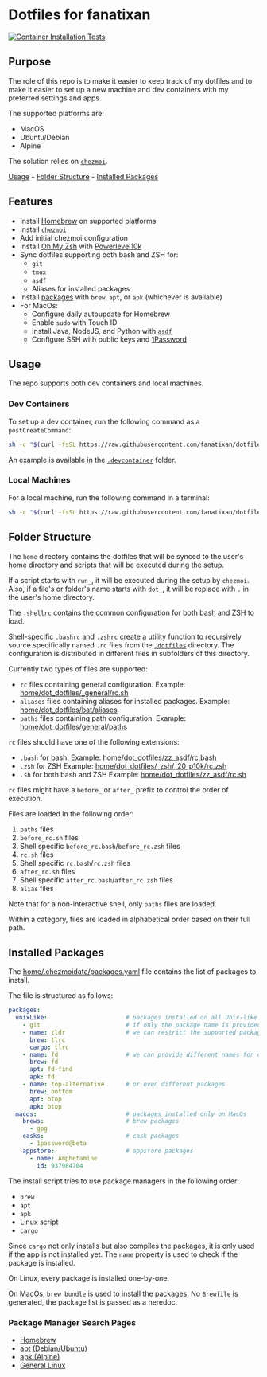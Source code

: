 # Dotfiles for fanatixan

[![Container Installation Tests](https://github.com/fanatixan/dotfiles/actions/workflows/pipeline.yml/badge.svg)](https://github.com/fanatixan/dotfiles/actions/workflows/pipeline.yml)

## Purpose

The role of this repo is to make it easier to keep track of my dotfiles
and to make it easier to set up a new machine and dev containers with my
preferred settings and apps.

The supported platforms are:

- MacOS
- Ubuntu/Debian
- Alpine

The solution relies on [`chezmoi`](https://www.chezmoi.io/).

[Usage](#usage) -
[Folder Structure](#folder-structure) -
[Installed Packages](#installed-packages)

## Features

- Install [Homebrew](https://brew.sh/) on supported platforms
- Install [`chezmoi`](https://www.chezmoi.io/)
- Add initial chezmoi configuration
- Install [Oh My Zsh](https://ohmyz.sh/) with [Powerlevel10k](https://github.com/romkatv/powerlevel10k)
- Sync dotfiles supporting both bash and ZSH for:
  - `git`
  - `tmux`
  - `asdf`
  - Aliases for installed packages
- Install [packages](#installed-packages) with `brew`, `apt`, or `apk` (whichever is available)
- For MacOs:
  - Configure daily autoupdate for Homebrew
  - Enable `sudo` with Touch ID
  - Install Java, NodeJS, and Python with [`asdf`](https://asdf-vm.com/)
  - Configure SSH with public keys and [1Password](https://1password.com/)

## Usage

The repo supports both dev containers and local machines.

### Dev Containers

To set up a dev container, run the following command as a `postCreateCommand`:

```sh
sh -c "$(curl -fsSL https://raw.githubusercontent.com/fanatixan/dotfiles/refs/heads/main/init-container.sh)"
```

An example is available in the [`.devcontainer`](.devcontainer) folder.

### Local Machines

For a local machine, run the following command in a terminal:

```sh
sh -c "$(curl -fsSL https://raw.githubusercontent.com/fanatixan/dotfiles/refs/heads/main/init-pc.sh)"
```

## Folder Structure

The `home` directory contains the dotfiles that will be synced to the user's home directory
and scripts that will be executed during the setup.

If a script starts with `run_`, it will be executed during the setup by `chezmoi`.
Also, if a file's or folder's name starts with `dot_`, it will be replace with
`.` in the user's home directory.

The [`.shellrc`](home/dot_shellrc) contains the common configuration for both bash
and ZSH to load.

Shell-specific `.bashrc` and `.zshrc` create a utility function to recursively source
specifically named `.rc` files from the [`.dotfiles`](home/dot_dotfiles/) directory.
The configuration is distributed in different files in subfolders of this directory.

Currently two types of files are supported:

- `rc` files containing general configuration.
  Example: [home/dot_dotfiles/_general/rc.sh](home/dot_dotfiles/_general/rc.sh)
- `aliases` files containing aliases for installed packages.
  Example: [home/dot_dotfiles/bat/aliases](home/dot_dotfiles/bat/aliases)
- `paths` files containing path configuration.
  Example: [home/dot_dotfiles/general/paths](home/dot_dotfiles/general/paths)

`rc` files should have one of the following extensions:

- `.bash` for bash.
  Example: [home/dot_dotfiles/zz_asdf/rc.bash](home/dot_dotfiles/zz_asdf/rc.bash)
- `.zsh` for ZSH
  Example: [home/dot_dotfiles/_zsh/_20_p10k/rc.zsh](home/dot_dotfiles/_zsh/_20_p10k/rc.zsh)
- `.sh` for both bash and ZSH
  Example: [home/dot_dotfiles/zz_asdf/rc.sh](home/dot_dotfiles/zz_asdf/rc.sh)

`rc` files might have a `before_` or `after_` prefix to control the order of execution.

Files are loaded in the following order:

1. `paths` files
2. `before_rc.sh` files
3. Shell specific `before_rc.bash`/`before_rc.zsh` files
4. `rc.sh` files
5. Shell specific `rc.bash`/`rc.zsh` files
6. `after_rc.sh` files
7. Shell specific `after_rc.bash`/`after_rc.zsh` files
8. `alias` files

Note that for a non-interactive shell, only `paths` files are loaded.

Within a category, files are loaded in alphabetical order based on their full path.

## Installed Packages

The [home/.chezmoidata/packages.yaml](home/.chezmoidata/packages.yaml) file contains
the list of packages to install.

The file is structured as follows:

```yaml
packages:
  unixLike:                      # packages installed on all Unix-like systems
    - git                        # if only the package name is provided, it is will be searhed in every supported package manager
    - name: tldr                 # we can restrict the supported package managers
      brew: tlrc        
      cargo: tlrc
    - name: fd                   # we can provide different names for different package managers
      brew: fd
      apt: fd-find
      apk: fd
    - name: top-alternative      # or even different packages
      brew: bottom
      apt: btop
      apk: btop
  macos:                         # packages installed only on MacOs
    brews:                       # brew packages
      - gpg
    casks:                       # cask packages
      - 1password@beta
    appstore:                    # appstore packages
      - name: Amphetamine
        id: 937984704

```

The install script tries to use package managers in the following order:

- `brew`
- `apt`
- `apk`
- Linux script
- `cargo`

Since `cargo` not only installs but also compiles the packages, it is only used
if the app is not installed yet. The `name` property is used to check if the package
is installed.

On Linux, every package is installed one-by-one.

On MacOs, `brew bundle` is used to install the packages. No `Brewfile` is generated,
the package list is passed as a heredoc.

### Package Manager Search Pages

- [Homebrew](https://formulae.brew.sh/)
- [apt (Debian/Ubuntu)](https://packages.ubuntu.com/)
- [apk (Alpine)](https://pkgs.alpinelinux.org/)
- [General Linux](https://pkgs.org/)
